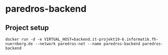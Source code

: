 # paredros-backend

## Project setup
```
docker run -d -e VIRTUAL_HOST=backend.it-projekt19-6.informatik.fh-nuernberg.de --network paredros-net --name paredros-backend paredros-backend
```
